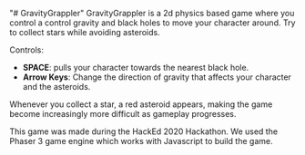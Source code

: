 "# GravityGrappler" 
GravityGrappler is a 2d physics based game where you control a control gravity and black holes to move your character around. Try to collect stars while avoiding asteroids.
 
Controls:
* __SPACE__: pulls your character towards the nearest black hole.
* __Arrow Keys__: Change the direction of gravity that affects your character and the asteroids.
     
Whenever you collect a star, a red asteroid appears, making the game become increasingly more difficult as gameplay progresses.

This game was made during the HackEd 2020 Hackathon. We used the Phaser 3 game engine which works with Javascript to build the game.

